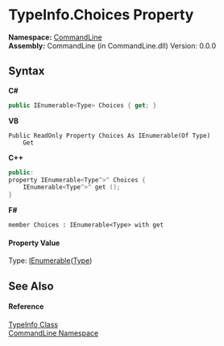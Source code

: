 # TypeInfo.Choices Property 
 

**Namespace:**&nbsp;<a href="N_CommandLine">CommandLine</a><br />**Assembly:**&nbsp;CommandLine (in CommandLine.dll) Version: 0.0.0

## Syntax

**C#**<br />
``` C#
public IEnumerable<Type> Choices { get; }
```

**VB**<br />
``` VB
Public ReadOnly Property Choices As IEnumerable(Of Type)
	Get
```

**C++**<br />
``` C++
public:
property IEnumerable<Type^>^ Choices {
	IEnumerable<Type^>^ get ();
}
```

**F#**<br />
``` F#
member Choices : IEnumerable<Type> with get

```


#### Property Value
Type: <a href="https://docs.microsoft.com/dotnet/api/system.collections.generic.ienumerable-1" target="_blank">IEnumerable</a>(<a href="https://docs.microsoft.com/dotnet/api/system.type" target="_blank">Type</a>)

## See Also


#### Reference
<a href="T_CommandLine_TypeInfo">TypeInfo Class</a><br /><a href="N_CommandLine">CommandLine Namespace</a><br />